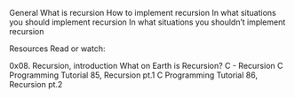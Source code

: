 General
What is recursion
How to implement recursion
In what situations you should implement recursion
In what situations you shouldn’t implement recursion

Resources
Read or watch:

0x08. Recursion, introduction
What on Earth is Recursion?
C - Recursion
C Programming Tutorial 85, Recursion pt.1
C Programming Tutorial 86, Recursion pt.2
